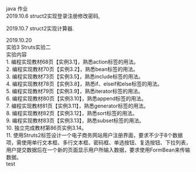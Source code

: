 java 作业  
2019.10.6 struct2实现登录注册修改密码,  

2019.10.7 struct2实现计算器.  

2019.10.20  
    实验3 Struts实验二  
    实验内容  
    1. 编程实现教材68页【实例3.1】，熟悉action标签的用法。  
    2. 编程实现教材70页【实例3.2】，熟悉bean标签的用法。  
    3. 编程实现教材73页【实例3.5】，熟悉include标签的用法。  
    4. 编程实现教材78页【实例3.8】，熟悉if、elseif和else标签的用法。  
    5. 编程实现教材79页【实例3.9】，熟悉iterator标签的用法。  
    6. 编程实现教材80页【实例3.10】，熟悉append标签的用法。  
    7. 编程实现教材81页【实例3.11】，熟悉generator标签的用法。  
    8. 编程实现教材82页【实例3.12】，熟悉sort标签的用法。  
    9. 编程实现教材83页【实例3.13】，熟悉subset标签的用法。  
    10. 独立完成教材第86页实例3.14。  
    11. 使用Struts2标签设计一个电子商务网站用户注册界面，要求不少于8个数据项，需使用单行文本框、多行文本框、密码框、单选按钮、复选按钮、下拉列表，用户提交数据后在一个新的页面显示用户所输入数据，要求使用FormBean来传输数据。  
test  

